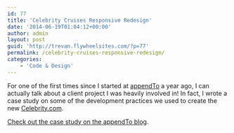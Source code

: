 ```yaml
---
id: 77
title: 'Celebrity Cruises Responsive Redesign'
date: '2014-06-19T01:04:12+00:00'
author: admin
layout: post
guid: 'http://trevan.flywheelsites.com/?p=77'
permalink: /celebrity-cruises-responsive-redesign/
categories:
    - 'Code & Design'
---
```


For one of the first times since I started at [appendTo](http://appendto.com) a year ago, I can actually talk about a client project I was heavily involved in! In fact, I wrote a case study on some of the development practices we used to create the new [Celebrity.com](http://celebrity.com).

[Check out the case study on the appendTo blog](http://appendto.com/2014/06/celebrity-cruises-responsive-website-redesign/).
